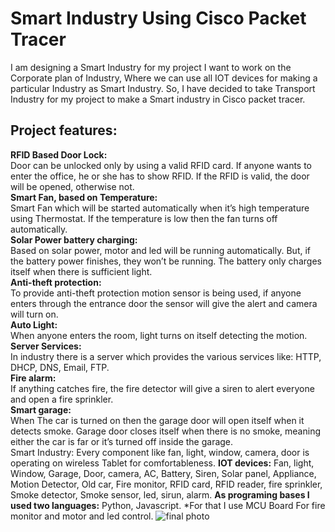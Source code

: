 # Smart Industry Using Cisco Packet Tracer
I am designing a Smart Industry for my project I want to work on the Corporate plan of Industry, Where we can use all IOT devices for making a particular Industry as Smart Industry. So, I have decided to take Transport Industry for my project to make a Smart industry in Cisco packet tracer.

## Project features:

**RFID Based Door Lock:** <br>  Door can be unlocked only by using a valid RFID card. If anyone wants to enter the office, he or she has to show RFID. If the RFID is valid, the door will be opened, otherwise not.<br>
**Smart Fan, based on Temperature:** <br>Smart Fan which will be started automatically when it’s high temperature using Thermostat. If the temperature is low then the fan turns off automatically.<br>
**Solar Power battery charging:** <br>Based on solar power, motor and led will be running automatically. But, if the battery power finishes, they won’t be running. The battery only charges itself when there is sufficient light.<br>
**Anti-theft protection:** <br>To provide anti-theft protection motion sensor is being used, if anyone enters through the entrance door the sensor will give the alert and camera will turn on.<br>
**Auto Light:** <br>When anyone enters the room, light turns on itself detecting the motion.<br>
**Server Services:** <br>In industry there is a server which provides the various services like: HTTP, DHCP, DNS, Email, FTP.<br>
**Fire alarm:** <br>If anything catches fire, the fire detector will give a siren to alert everyone and open a fire sprinkler.<br>
**Smart garage:** <br>When The car is turned on then the garage door will open itself when it detects smoke. Garage door closes itself when there is no smoke, meaning either the car is far or it’s turned off inside the garage.<br>
Smart Industry: Every component like fan, light, window, camera, door is operating on wireless Tablet for comfortableness.
**IOT devices:** Fan, light, Window, Garage, Door, camera, AC, Battery, Siren, Solar panel, Appliance, Motion Detector, Old car, Fire monitor, RFID card, RFID reader, fire sprinkler, Smoke detector, Smoke sensor, led, sirun, alarm. 
**As programing bases I used two languages:** Python, Javascript. *For that I use MCU Board For fire monitor and motor and led control.
![final photo](https://user-images.githubusercontent.com/53634850/92248899-f6e03900-eee6-11ea-95b5-87668c37e349.PNG)
